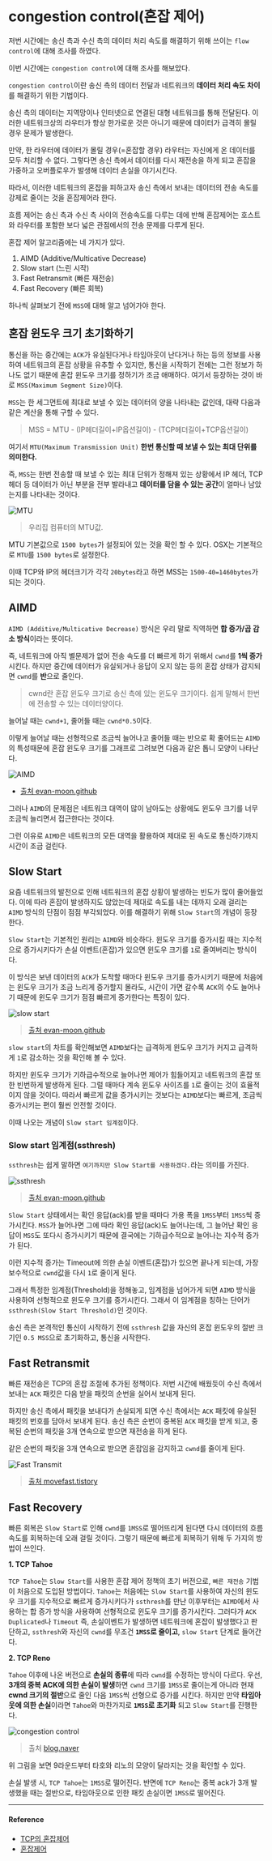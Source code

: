# congestion control(혼잡 제어)

저번 시간에는 송신 측과 수신 측의 데이터 처리 속도를 해결하기 위해 쓰이는 `flow control`에 대해 조사를 하였다.

이번 시간에는 `congestion control`에 대해 조사를 해보았다.

`congestion control`이란 송신 측의 데이터 전달과 네트워크의 **데이터 처리 속도 차이**를 해결하기 위한 기법이다. 

송신 측의 데이터는 지역망이나 인터넷으로 연결된 대형 네트워크를 통해 전달된다. 이러한 네트워크상의 라우터가 항상 한가로운 것은 아니기 때문에 데이터가 급격히 몰릴 경우 문제가 발생한다.

만약, 한 라우터에 데이터가 몰릴 경우(=혼잡할 경우) 라우터는 자신에게 온 데이터를 모두 처리할 수 없다. 그렇다면 송신 측에서 데이터를 다시 재전송을 하게 되고 혼잡을 가중하고 오버플로우가 발생해 데이터 손실을 야기시킨다.

따라서, 이러한 네트워크의 혼잡을 피하고자 송신 측에서 보내는 데이터의 전송 속도를 강제로 줄이는 것을 혼잡제어라 한다.

흐름 제어는 송신 측과 수신 측 사이의 전송속도를 다루는 데에 반해 혼잡제어는 호스트와 라우터를 포함한 보다 넓은 관점에서의 전송 문제를 다루게 된다.

혼잡 제어 알고리즘에는 네 가지가 있다.

1. AIMD (Additive/Multicative Decrease)
2. Slow start (느린 시작)
3. Fast Retransmit (빠른 재전송)
4. Fast Recovery (빠른 회복)

하나씩 살펴보기 전에 `MSS`에 대해 알고 넘어가야 한다.

## 혼잡 윈도우 크기 초기화하기
통신을 하는 중간에는 `ACK`가 유실된다거나 타임아웃이 난다거나 하는 등의 정보를 사용하여 네트워크의 혼잡 상황을 유추할 수 있지만, 
통신을 시작하기 전에는 그런 정보가 하나도 없기 때문에 혼잡 윈도우 크기를 정하기가 조금 애매하다. 여기서 등장하는 것이 바로 `MSS(Maximum Segment Size)`이다. 

`MSS`는 한 세그먼트에 최대로 보낼 수 있는 데이터의 양을 나타내는 값인데, 대략 다음과 같은 계산을 통해 구할 수 있다.
> MSS = MTU - (IP헤더길이+IP옵션길이) - (TCP헤더길이+TCP옵션길이)

여기서 `MTU(Maximum Transmission Unit)` **한번 통신할 때 보낼 수 있는 최대 단위를 의미한다.**

즉, `MSS`는 한번 전송할 때 보낼 수 있는 최대 단위가 정해져 있는 상황에서 IP 헤더, TCP 헤더 등 데이터가 아닌 부분을 전부 발라내고 **데이터를 담을 수 있는 공간**이 얼마나 남았는지를 나타내는 것이다.

![MTU](https://user-images.githubusercontent.com/43868540/95658420-2ffa7180-0b55-11eb-8913-594d8438ac87.PNG)
> 우리집 컴퓨터의 MTU값.

MTU 기본값으로 `1500 bytes`가 설정되어 있는 것을 확인 할 수 있다. OSX는 기본적으로 `MTU`를 `1500 bytes`로 설정한다.

이때 TCP와 IP의 헤더크기가 각각 `20bytes`라고 하면 MSS는 `1500-40=1460bytes`가 되는 것이다.

## AIMD
`AIMD (Additive/Multicative Decrease)` 방식은 우리 말로 직역하면 **합 증가/곱 감소 방식**이라는 뜻이다.

즉, 네트워크에 아직 별문제가 없어 전송 속도를 더 빠르게 하기 위해서 `cwnd`를 **1씩 증가**시킨다. 하지만 중간에 데이터가 유실되거나 응답이 오지 않는 등의 혼잡 상태가 감지되면 `cwnd`를 **반**으로 줄인다.
>  cwnd란 혼잡 윈도우 크기로 송신 측에 있는 윈도우 크기이다. 쉽게 말해서 한번에 전송할 수 있는 데이터양이다.

늘어날 때는 `cwnd+1`, 줄어들 때는 `cwnd*0.5`이다.

이렇게 늘어날 때는 선형적으로 조금씩 늘어나고 줄어들 때는 반으로 확 줄어드는 `AIMD`의 특성때문에 혼잡 윈도우 크기를 그래프로 그려보면 다음과 같은 톱니 모양이 나타난다.

![AIMD](https://user-images.githubusercontent.com/43868540/94355427-eb83c600-00be-11eb-83aa-cf7377e5df8c.png)
- [출처 evan-moon.github](https://evan-moon.github.io/2019/11/26/tcp-congestion-control/)

그러나 `AIMD`의 문제점은 네트워크 대역이 많이 남아도는 상황에도 윈도우 크기를 너무 조금씩 늘리면서 접근한다는 것이다.

그런 이유로 `AIMD`은 네트워크의 모든 대역을 활용하여 제대로 된 속도로 통신하기까지 시간이 조금 걸린다. 

## Slow Start
요즘 네트워크의 발전으로 인해 네트워크의 혼잡 상황이 발생하는 빈도가 많이 줄어들었다. 이에 따라 혼잡이 발생하지도 않았는데 제대로 속도를 내는 데까지 오래 걸리는 `AIMD` 방식의 단점이 점점 부각되었다. 이를 해결하기 위해 `Slow Start`의 개념이 등장한다. 

`Slow Start`는 기본적인 원리는 `AIMD`와 비슷하다. 윈도우 크기를 증가시킬 때는 지수적으로 증가시키다가 손실 이벤트(혼잡)가 있으면 윈도우 크기를 `1`로 줄여버리는 방식이다.

이 방식은 보낸 데이터의 `ACK`가 도착할 때마다 윈도우 크기를 증가시키기 때문에 처음에는 윈도우 크기가 조금 느리게 증가할지 몰라도, 시간이 가면 갈수록 `ACK`의 수도 늘어나기 때문에 윈도우 크기가 점점 빠르게 증가한다는 특징이 있다.

![slow start](https://user-images.githubusercontent.com/43868540/95658695-502b3000-0b57-11eb-9ebc-5a05d5d725ba.PNG)
> [출처 evan-moon.github](https://evan-moon.github.io/2019/11/26/tcp-congestion-control/)

`slow start`의 차트를 확인해보면 `AIMD`보다는 급격하게 윈도우 크기가 커지고 급격하게 `1`로 감소하는 것을 확인해 볼 수 있다. 

하지만 윈도우 크기가 기하급수적으로 늘어나면 제어가 힘들어지고 네트워크의 혼잡 또한 빈번하게 발생하게 된다. 그럴 때마다 계속 윈도우 사이즈를 `1`로 줄이는 것이 효율적이지 않을 것이다.
따라서 빠르게 값을 증가시키는 것보다는 `AIMD`보다는 빠르게, 조금씩 증가시키는 편이 훨씬 안전할 것이다. 

이때 나오는 개념이 `Slow start 임계점`이다.

### Slow start 임계점(ssthresh)
`ssthresh`는 쉽게 말하면 `여기까지만 Slow Start를 사용하겠다.`라는 의미를 가진다. 

![ssthresh](https://user-images.githubusercontent.com/43868540/95659718-ec583580-0b5d-11eb-9a11-6fd269d690c4.PNG)
> [출처 evan-moon.github](https://evan-moon.github.io/2019/11/26/tcp-congestion-control/)

`Slow Start` 상태에서는 확인 응답(ack)를 받을 때마다 가용 폭을 `1MSS`부터 `1MSS`씩 증가시킨다. `MSS`가 늘어나면 그에 따라 확인 응답(ack)도 늘어나는데, 그 늘어난 확인 응답이 `MSS`도 또다시 증가시키기 때문에 결국에는 기하급수적으로 늘어나는 지수적 증가가 된다.

이런 지수적 증가는 Timeout에 의한 손실 이벤트(혼잡)가 있으면 끝나게 되는데, 가장 보수적으로 `cwnd`값을 다시 `1`로 줄이게 된다.

그래서 특정한 임계점(Threshold)을 정해놓고, 임계점을 넘어가게 되면 `AIMD` 방식을 사용하여 선형적으로 윈도우 크기를 증가시킨다. 그래서 이 임계점을 칭하는 단어가 `ssthresh(Slow Start Threshold)`인 것이다.

송신 측은 본격적인 통신이 시작하기 전에 `ssthresh` 값을 자신의 혼잡 윈도우의 절반 크기인 `0.5 MSS`으로 초기화하고, 통신을 시작한다.

## Fast Retransmit
빠른 재전송은 TCP의 혼잡 조절에 추가된 정책이다. 저번 시간에 배웠듯이 수신 측에서 보내는 `ACK` 패킷은 다음 받을 패킷의 순번을 실어서 보내게 된다.

하지만 송신 측에서 패킷을 보내다가 손실되게 되면 수신 측에서는 `ACK` 패킷에 유실된 패킷의 번호를 담아서 보내게 된다.
송신 측은 순번이 중복된 `ACK` 패킷을 받게 되고, 중복된 순번의 패킷을 3개 연속으로 받으면 재전송을 하게 된다. 

같은 순번의 패킷을 3개 연속으로 받으면 혼잡임을 감지하고 `cwnd`를 줄이게 된다.

![Fast Transmit](https://user-images.githubusercontent.com/43868540/95826607-83470c80-0d6d-11eb-9f58-8bcaf0704e42.PNG)
> [출처 movefast.tistory](https://movefast.tistory.com/36) 

## Fast Recovery
빠른 회복은 `Slow Start`로 인해 `cwnd`를 `1MSS`로 떨어뜨리게 된다면 다시 데이터의 흐름 속도를 회복하는데 오래 걸릴 것이다. 
그렇기 때문에 빠르게 회복하기 위해 두 가지의 방법이 쓰인다.

**1. TCP Tahoe**

`TCP Tahoe`는 `Slow Start`를 사용한 혼잡 제어 정책의 초기 버전으로, `빠른 재전송` 기법이 처음으로 도입된 방법이다. `Tahoe`는 처음에는 `Slow Start`를 사용하여 자신의 윈도우 크기를 지수적으로 빠르게 증가시키다가 `ssthresh`를 만난 이후부터는 `AIMD`에서 사용하는 합 증가 방식을 사용하여 선형적으로 윈도우 크기를 증가시킨다. 그러다가 `ACK Duplicated`나 `Timeout` 즉, 손실이벤트가 발생하면 네트워크에 혼잡이 발생했다고 판단하고, `ssthresh`와 자신의 `cwnd`를 무조건 **`1MSS`로 줄이고**, `slow Start` 단계로 들어간다.

**2. TCP Reno**

`Tahoe` 이후에 나온 버전으로 **손실의 종류**에 따라 `cwnd`를 수정하는 방식이 다르다. 우선, **3개의 중복 ACK에 의한 손실이 발생**하면 `cwnd` 크기를 `1MSS`로 줄이는게 아니라 현재 **cwnd 크기의 절반**으로 줄인 다음 `1MSS`씩 선형으로 증가를 시킨다. 하지만 만약 **타임아웃에 의한 손실**이라면 `Tahoe`와 마찬가지로 **`1MSS`로 초기화** 되고 `Slow Start`를 진행한다.

![congestion control](https://user-images.githubusercontent.com/43868540/95659402-ba45d400-0b5b-11eb-8561-5ee1718ec8f1.PNG)
 > 출처 [blog.naver](http://blog.naver.com/PostView.nhn?blogId=sjc02183&logNo=221686794605&parentCategoryNo=&categoryNo=55&viewDate=&isShowPopularPosts=false&from=postView)
 
위 그림을 보면 9라운드부터 타호와 리노의 모양이 달라지는 것을 확인할 수 있다.

손실 발생 시, `TCP Tahoe`는  `1MSS`로 떨어진다. 반면에 `TCP Reno`는 중복 ack가 3개 발생했을 때는 절반으로,  타임아웃으로 인한 패킷 손실이면 `1MSS`로 떨어진다.

----
#### Reference
- [TCP의 혼잡제어](https://evan-moon.github.io/2019/11/26/tcp-congestion-control/)
- [혼잡제어](https://ko.wikipedia.org/wiki/%ED%98%BC%EC%9E%A1_%EC%A0%9C%EC%96%B4)
